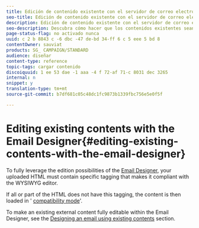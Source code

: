 ```yaml
---
title: Edición de contenido existente con el servidor de correo electrónico
seo-title: Edición de contenido existente con el servidor de correo electrónico
description: Edición de contenido existente con el servidor de correo electrónico
seo-description: Descubra cómo hacer que los contenidos existentes sean compatibles con la interfaz de Designer Designer.
page-status-flag: no activado nunca
uuid: c 2 b 8843 c -6 dbc -47 de-bd 34-ff 6 c 5 eee 5 bd 8
contentOwner: sauviat
products: SG_ CAMPAIGN/STANDARD
audience: diseñar
content-type: reference
topic-tags: cargar contenido
discoiquuid: 1 ee 53 dae -1 aaa -4 f 72-af 71-c 8031 dec 3265
internal: n
snippet: y
translation-type: tm+mt
source-git-commit: b7df681c05c48dc1fc9873b1339fbc756e5e0f5f

---
```



# Editing existing contents with the Email Designer{#editing-existing-contents-with-the-email-designer}

To fully leverage the edition possibilities of the [Email Designer](../../designing/using/about-email-content-design.md#about-the-email-designer), your uploaded HTML must contain specific tagging that makes it compliant with the WYSIWYG editor.

If all or part of the HTML does not have this tagging, the content is then loaded in ' [compatibility mode](../../designing/using/about-email-content-design.md#email-designer-compatibility-mode)'.

To make an existing external content fully editable within the Email Designer, see the [Designing an email using existing contents](../../designing/using/about-email-content-design.md#designing-an-email-using-existing-contents) section.
